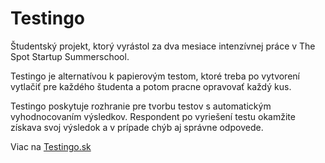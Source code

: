 Testingo
=============

Študentský projekt, ktorý vyrástol za dva mesiace intenzívnej práce v The Spot Startup Summerschool.

Testingo je alternatívou k papierovým testom, ktoré treba po vytvorení vytlačiť pre každého študenta a potom pracne opravovať každý kus.

Testingo poskytuje rozhranie pre tvorbu testov s automatickým vyhodnocovaním výsledkov.
Respondent po vyriešení testu okamžite získava svoj výsledok a v prípade chýb aj správne odpovede.

Viac na [Testingo.sk][1]

[1]:	http://testingo.sk "Testingo.sk"